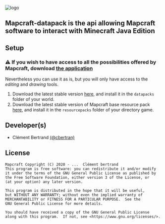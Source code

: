 ![logo](https://gitlab.com/cbertran/mapcraft/-/raw/master/icon.png "Logo")

## Mapcraft-datapack is the api allowing Mapcraft software to interact with Minecraft Java Edition

## Setup
### <span>&#x26a0;</span> If you wish to have access to all the possibilities offered by Mapcraft, download [the application](https://gitlab.com/cbertran)

Nevertheless you can use it as is, but you will only have access to the *editing* and *drawing* tools.
1. Download the latest stable version [here](https://gitlab.com/cbertran/mapcraft/-/releases), and install it in the ``datapacks`` folder of your world.
2. Download the latest stable version of Mapcraft base resource pack [here](https://gitlab.com/cbertran), and install it in the ``resourcepacks`` folder of your directory game.

## Developer(s)
- Clément Bertrand [(@cbertran)](https://gitlab.com/cbertran)

## License
    Mapcraft Copyright (C) 2020 - ...  Clément bertrand
    This program is free software: you can redistribute it and/or modify
    it under the terms of the GNU General Public License as published by
    the Free Software Foundation, either version 3 of the License, or
    (at your option) any later version.

    This program is distributed in the hope that it will be useful,
    but WITHOUT ANY WARRANTY; without even the implied warranty of
    MERCHANTABILITY or FITNESS FOR A PARTICULAR PURPOSE.  See the
    GNU General Public License for more details.

    You should have received a copy of the GNU General Public License
    along with this program.  If not, see <https://www.gnu.org/licenses/>.
